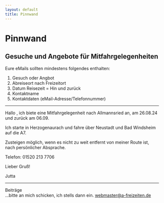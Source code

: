 ```yaml
---
layout: default
title: Pinnwand
---
```

# Pinnwand

## Gesuche und Angebote für Mitfahrgelegenheiten
Eure eMails sollten mindestens folgendes enthalten:
1. Gesuch oder Angbot
2. Abreiseort nach Freizeitort
3. Datum Reisezeit = Hin und zurück
4. Kontaktname 
5. Kontaktdaten (eMail-Adresse/Telefonnummer)

------------------------------------------------------------------------

Hallo ,
ich biete eine Mitfahrgelegenheit nach Allmannsried an, am 26.08.24 und zurück am 06.09.
 
Ich starte in Herzogenaurach und fahre über Neustadt und Bad Windsheim auf die A7.
 
Zusteigen möglich, wenn es nicht zu weit entfernt von meiner Route ist, nach persönlicher Absprache.
 
Telefon: 
01520 213 7706
 
 
Lieber Gruß!
 
Jutta 

----------------------------------------------------------------------------

Beiträge<br>
...bitte an mich schicken, ich stells dann ein.
<webmaster@a-freizeiten.de>





